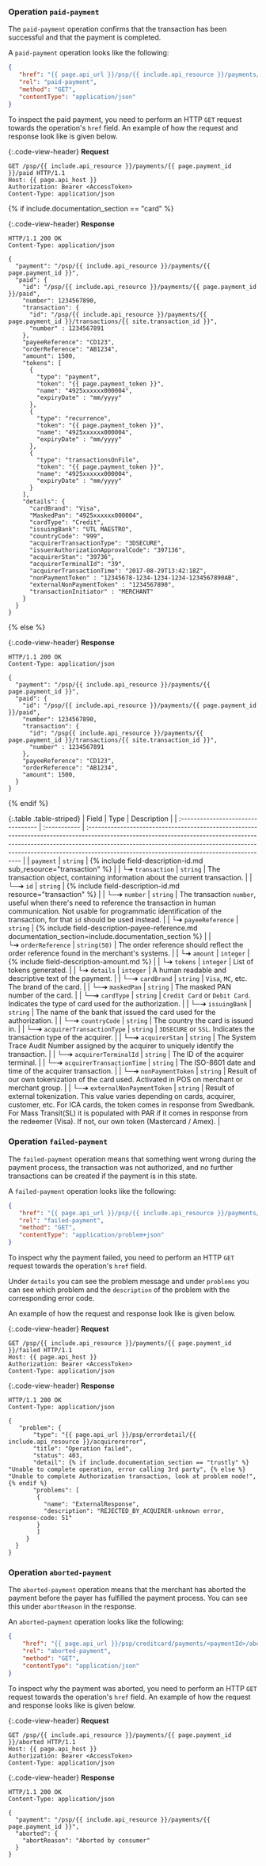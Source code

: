 
### Operation `paid-payment`

The `paid-payment` operation confirms that the transaction has been successful
and that the payment is completed.

A `paid-payment` operation looks like the following:

```json
{
   "href": "{{ page.api_url }}/psp/{{ include.api_resource }}/payments/{{ page.payment_id }}/paid",
   "rel": "paid-payment",
   "method": "GET",
   "contentType": "application/json"
}
```

To inspect the paid payment, you need to perform an HTTP `GET` request
towards the operation's `href` field. An example of how the request and
response look like is given below.

{:.code-view-header}
**Request**

```http
GET /psp/{{ include.api_resource }}/payments/{{ page.payment_id }}/paid HTTP/1.1
Host: {{ page.api_host }}
Authorization: Bearer <AccessToken>
Content-Type: application/json
```

{% if include.documentation_section == "card" %}

{:.code-view-header}
**Response**

```http
HTTP/1.1 200 OK
Content-Type: application/json

{
  "payment": "/psp/{{ include.api_resource }}/payments/{{ page.payment_id }}",
  "paid": {
    "id": "/psp/{{ include.api_resource }}/payments/{{ page.payment_id }}/paid",
    "number": 1234567890,
    "transaction": {
      "id": "/psp/{{ include.api_resource }}/payments/{{ page.payment_id }}/transactions/{{ site.transaction_id }}",
      "number" : 1234567891
    },
    "payeeReference": "CD123",
    "orderReference": "AB1234",
    "amount": 1500,
    "tokens": [
      {
        "type": "payment",
        "token": "{{ page.payment_token }}",
        "name": "4925xxxxxx000004",
        "expiryDate" : "mm/yyyy"
      },
      {
        "type": "recurrence",
        "token": "{{ page.payment_token }}",
        "name": "4925xxxxxx000004",
        "expiryDate" : "mm/yyyy"
      },
      {
        "type": "transactionsOnFile",
        "token": "{{ page.payment_token }}",
        "name": "4925xxxxxx000004",
        "expiryDate" : "mm/yyyy"
      }
    ],
    "details": {
      "cardBrand": "Visa",
      "MaskedPan": "4925xxxxxx000004",
      "cardType": "Credit",
      "issuingBank": "UTL MAESTRO",
      "countryCode": "999",
      "acquirerTransactionType": "3DSECURE",
      "issuerAuthorizationApprovalCode": "397136",
      "acquirerStan": "39736",
      "acquirerTerminalId": "39",
      "acquirerTransactionTime": "2017-08-29T13:42:18Z",
      "nonPaymentToken" : "12345678-1234-1234-1234-1234567890AB",
      "externalNonPaymentToken" : "1234567890",
      "transactionInitiator" : "MERCHANT"
    }
  }
}
```
{% else %}

{:.code-view-header}
**Response**

```http
HTTP/1.1 200 OK
Content-Type: application/json

{
  "payment": "/psp/{{ include.api_resource }}/payments/{{ page.payment_id }}",
  "paid": {
    "id": "/psp/{{ include.api_resource }}/payments/{{ page.payment_id }}/paid",
    "number": 1234567890,
    "transaction": {
      "id": "/psp{{ include.api_resource }}/payments/{{ page.payment_id }}/transactions/{{ site.transaction_id }}",
      "number" : 1234567891
    },
    "payeeReference": "CD123",
    "orderReference": "AB1234",
    "amount": 1500,
  }
}
```
{% endif %}

{:.table .table-striped}
| Field                              | Type         | Description                                                                                                                                                                                                                                                                                          |
| :--------------------------------- | :----------- | :--------------------------------------------------------------------------------------------------------------------------------------------------------------------------------------------------------------------------------------------------------------------------------------------------- |
| `payment`                          | `string`     | {% include field-description-id.md sub_resource="transaction" %}                                                                                                                                                                                                                                     |
| └➔&nbsp;`transaction`              | `string`     | The transaction object, containing information about the current transaction.                                                                                                                                                                                                                        |
| └─➔&nbsp;`id`                      | `string`     | {% include field-description-id.md resource="transaction" %}                                                                                                                                                                                                                                         |
| └─➔&nbsp;`number`                  | `string`     | The transaction `number`, useful when there's need to reference the transaction in human communication. Not usable for programmatic identification of the transaction, for that `id` should be used instead.                                                                                         |
| └➔&nbsp;`payeeReference`           | `string`     | {% include field-description-payee-reference.md documentation_section=include.documentation_section %}                                                                                                                                                                                                       |
| └➔&nbsp;`orderReference`           | `string(50)` | The order reference should reflect the order reference found in the merchant's systems.                                                                                                                                                                                                              |
| └➔&nbsp;`amount`                   | `integer`    | {% include field-description-amount.md %}                                                                                                                                                                                                                                                            |
| └➔&nbsp;`tokens`                   | `integer`    | List of tokens generated.                                                                                                                                                                                                                                                                            |
| └➔&nbsp;`details`                  | `integer`    | A human readable and descriptive text of the payment.                                                                                                                                                                                                                                                |
| └─➔&nbsp;`cardBrand`               | `string`     | `Visa`, `MC`, etc. The brand of the card.                                                                                                                                                                                                                                                            |
| └─➔&nbsp;`maskedPan`               | `string`     | The masked PAN number of the card.                                                                                                                                                                                                                                                                   |
| └─➔&nbsp;`cardType`                | `string`     | `Credit Card` or `Debit Card`. Indicates the type of card used for the authorization.                                                                                                                                                                                                                |
| └─➔&nbsp;`issuingBank`             | `string`     | The name of the bank that issued the card used for the authorization.                                                                                                                                                                                                                                |
| └─➔&nbsp;`countryCode`             | `string`     | The country the card is issued in.                                                                                                                                                                                                                                                                   |
| └─➔&nbsp;`acquirerTransactionType` | `string`     | `3DSECURE` or `SSL`. Indicates the transaction type of the acquirer.                                                                                                                                                                                                                                 |
| └─➔&nbsp;`acquirerStan`            | `string`     | The System Trace Audit Number assigned by the acquirer to uniquely identify the transaction.                                                                                                                                                                                                         |
| └─➔&nbsp;`acquirerTerminalId`      | `string`     | The ID of the acquirer terminal.                                                                                                                                                                                                                                                                     |
| └─➔&nbsp;`acquirerTransactionTime` | `string`     | The ISO-8601 date and time of the acquirer transaction.                                                                                                                                                                                                                                              |
| └─➔&nbsp;`nonPaymentToken`         | `string`     | Result of our own tokenization of the card used. Activated in POS on merchant or merchant group.                                                                                                                                                                                                     |
| └─➔&nbsp;`externalNonPaymentToken` | `string`     | Result of external tokenization. This value varies depending on cards, acquirer, customer, etc. For ICA cards, the token comes in response from Swedbank. For Mass Transit(SL) it is populated with PAR if it comes in response from the redeemer (Visa). If not, our own token (Mastercard / Amex). |

### Operation `failed-payment`

The `failed-payment` operation means that something went wrong during the
payment process, the transaction was not authorized, and no further transactions
can be created if the payment is in this state.

A `failed-payment` operation looks like the following:

```json
{
   "href": "{{ page.api_url }}/psp/{{ include.api_resource }}/payments/{{ page.payment_id }}/failed",
   "rel": "failed-payment",
   "method": "GET",
   "contentType": "application/problem+json"
}
```

To inspect why the payment failed, you need to perform an HTTP `GET` request
towards the operation's `href` field.

Under `details` you can see the problem message and under `problems` you can
see which problem and the `description` of the problem with the corresponding
error code.

An example of how the request and response look like is given below.

{:.code-view-header}
**Request**

```http
GET /psp/{{ include.api_resource }}/payments/{{ page.payment_id }}/failed HTTP/1.1
Host: {{ page.api_host }}
Authorization: Bearer <AccessToken>
Content-Type: application/json
```

{:.code-view-header}
**Response**

```http
HTTP/1.1 200 OK
Content-Type: application/json

{
   "problem": {
       "type": "{{ page.api_url }}/psp/errordetail/{{ include.api_resource }}/acquirererror",
       "title": "Operation failed",
       "status": 403,
       "detail": {% if include.documentation_section == "trustly" %} "Unable to complete operation, error calling 3rd party", {% else %} "Unable to complete Authorization transaction, look at problem node!", {% endif %}
       "problems": [
        {
          "name": "ExternalResponse",
          "description": "REJECTED_BY_ACQUIRER-unknown error, response-code: 51"
        }
        ]
     }
  }
}
```

### Operation `aborted-payment`

The `aborted-payment` operation means that the merchant has aborted the payment
before the payer has fulfilled the payment process. You can see this under
`abortReason` in the response.

An `aborted-payment` operation looks like the following:

```json
{
    "href": "{{ page.api_url }}/psp/creditcard/payments/<paymentId>/aborted",
    "rel": "aborted-payment",
    "method": "GET",
    "contentType": "application/json"
}
```

To inspect why the payment was aborted, you need to perform an HTTP `GET`
request towards the operation's `href` field. An example of how the request and
response looks like is given below.

{:.code-view-header}
**Request**

```http
GET /psp/{{ include.api_resource }}/payments/{{ page.payment_id }}/aborted HTTP/1.1
Host: {{ page.api_host }}
Authorization: Bearer <AccessToken>
Content-Type: application/json
```

{:.code-view-header}
**Response**

```http
HTTP/1.1 200 OK
Content-Type: application/json

{
  "payment": "/psp/{{ include.api_resource }}/payments/{{ page.payment_id }}",
  "aborted": {
    "abortReason": "Aborted by consumer"
  }
}
```
